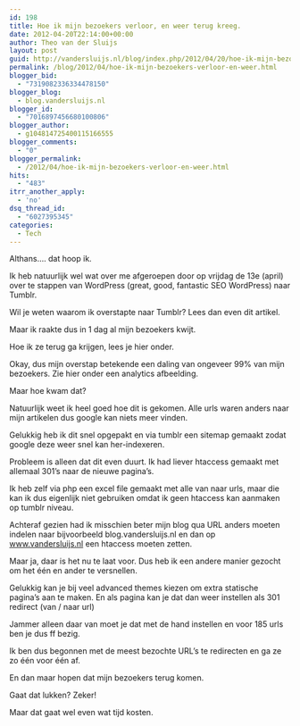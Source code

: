 ```yaml
---
id: 198
title: Hoe ik mijn bezoekers verloor, en weer terug kreeg.
date: 2012-04-20T22:14:00+00:00
author: Theo van der Sluijs
layout: post
guid: http://vandersluijs.nl/blog/index.php/2012/04/20/hoe-ik-mijn-bezoekers-verloor-en-weer/
permalink: /blog/2012/04/hoe-ik-mijn-bezoekers-verloor-en-weer.html
blogger_bid:
  - "7319082336334478150"
blogger_blog:
  - blog.vandersluijs.nl
blogger_id:
  - "7016897456680100806"
blogger_author:
  - g104814725400115166555
blogger_comments:
  - "0"
blogger_permalink:
  - /2012/04/hoe-ik-mijn-bezoekers-verloor-en-weer.html
hits:
  - "483"
itrr_another_apply:
  - 'no'
dsq_thread_id:
  - "6027395345"
categories:
  - Tech
---
```

Althans…. dat hoop ik.

Ik heb natuurlijk wel wat over me afgeroepen door op vrijdag de 13e (april) over te stappen van WordPress (great, good, fantastic SEO WordPress) naar Tumblr.

Wil je weten waarom ik overstapte naar Tumblr? Lees dan even dit artikel.

Maar ik raakte dus in 1 dag al mijn bezoekers kwijt.

Hoe ik ze terug ga krijgen, lees je hier onder.<a name="more"></a>

Okay, dus mijn overstap betekende een daling van ongeveer 99% van mijn bezoekers. Zie hier onder een analytics afbeelding. 

Maar hoe kwam dat?

Natuurlijk weet ik heel goed hoe dit is gekomen. Alle urls waren anders naar mijn artikelen dus google kan niets meer vinden.

Gelukkig heb ik dit snel opgepakt en via tumblr een sitemap gemaakt zodat google deze weer snel kan her-indexeren.

Probleem is alleen dat dit even duurt. Ik had liever htaccess gemaakt met allemaal 301’s naar de nieuwe pagina’s.

Ik heb zelf via php een excel file gemaakt met alle van naar urls, maar die kan ik dus eigenlijk niet gebruiken omdat ik geen htaccess kan aanmaken op tumblr niveau.

Achteraf gezien had ik misschien beter mijn blog qua URL anders moeten indelen naar bijvoorbeeld blog.vandersluijs.nl en dan op www.vandersluijs.nl een htaccess moeten zetten.

Maar ja, daar is het nu te laat voor. Dus heb ik een andere manier gezocht om het één en ander te versnellen.

Gelukkig kan je bij veel advanced themes kiezen om extra statische pagina’s aan te maken. En als pagina kan je dat dan weer instellen als 301 redirect (van / naar url)

Jammer alleen daar van moet je dat met de hand instellen en voor 185 urls ben je dus ff bezig.

Ik ben dus begonnen met de meest bezochte URL’s te redirecten en ga ze zo één voor één af.

En dan maar hopen dat mijn bezoekers terug komen.

Gaat dat lukken? Zeker!

Maar dat gaat wel even wat tijd kosten.